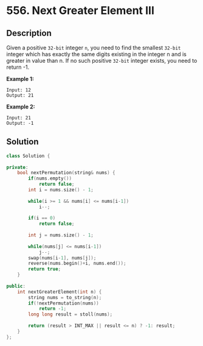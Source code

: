 # 556. Next Greater Element III

## Description

Given a positive `32-bit` integer `n`, you need to find the smallest `32-bit` integer which has exactly the same digits existing in the integer n and is greater in value than n. If no such positive `32-bit` integer exists, you need to return -1.

**Example 1:**

```
Input: 12
Output: 21
```

**Example 2:**

```
Input: 21
Output: -1
```

## Solution

```cpp
class Solution {
    
private:
    bool nextPermutation(string& nums) {
        if(nums.empty())
            return false;
        int i = nums.size() - 1;
        
        while(i >= 1 && nums[i] <= nums[i-1])
            i--;
        
        if(i == 0)
            return false;
        
        int j = nums.size() - 1;
        
        while(nums[j] <= nums[i-1])
            j--;
        swap(nums[i-1], nums[j]);
        reverse(nums.begin()+i, nums.end());
        return true;
    }
    
public:
    int nextGreaterElement(int n) {
        string nums = to_string(n);
        if(!nextPermutation(nums))
            return -1;
        long long result = stoll(nums);
        
        return (result > INT_MAX || result <= n) ? -1: result;
    }
};
```